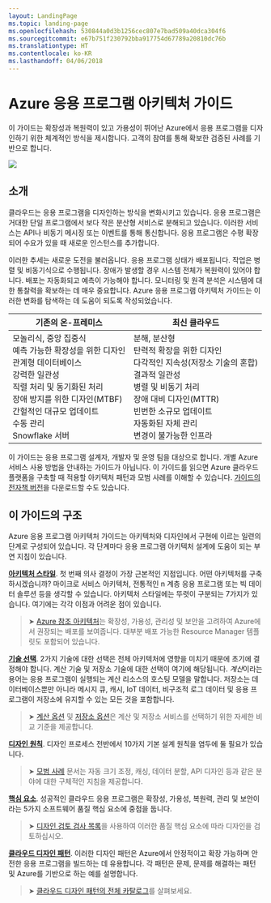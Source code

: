 ```yaml
---
layout: LandingPage
ms.topic: landing-page
ms.openlocfilehash: 530844a0d3b1256cec807e7bad509a40dca304f6
ms.sourcegitcommit: e67b751f230792bba917754d67789a20810dc76b
ms.translationtype: HT
ms.contentlocale: ko-KR
ms.lasthandoff: 04/06/2018
---
```

# <a name="azure-application-architecture-guide"></a>Azure 응용 프로그램 아키텍처 가이드

이 가이드는 확장성과 복원력이 있고 가용성이 뛰어난 Azure에서 응용 프로그램을 디자인하기 위한 체계적인 방식을 제시합니다. 고객의 참여를 통해 확보한 검증된 사례를 기반으로 합니다.

<img src="./images/guide-steps.svg" style="max-width:800px;"/>

## <a name="introduction"></a>소개

클라우드는 응용 프로그램을 디자인하는 방식을 변화시키고 있습니다. 응용 프로그램은 거대한 단일 프로그램에서 보다 작은 분산형 서비스로 분해되고 있습니다. 이러한 서비스는 API나 비동기 메시징 또는 이벤트를 통해 통신합니다. 응용 프로그램은 수평 확장되어 수요가 있을 때 새로운 인스턴스를 추가합니다. 

이러한 추세는 새로운 도전을 불러옵니다. 응용 프로그램 상태가 배포됩니다. 작업은 병렬 및 비동기식으로 수행됩니다. 장애가 발생할 경우 시스템 전체가 복원력이 있어야 합니다. 배포는 자동화되고 예측이 가능해야 합니다. 모니터링 및 원격 분석은 시스템에 대한 통찰력을 확보하는 데 매우 중요합니다. Azure 응용 프로그램 아키텍처 가이드는 이러한 변화를 탐색하는 데 도움이 되도록 작성되었습니다. 

<table>
<thead>
    <tr><th>기존의 온-프레미스</th><th>최신 클라우드</th></tr>
</thead>
<tbody>
<tr><td>모놀리식, 중앙 집중식<br/>
예측 가능한 확장성을 위한 디자인<br/>
관계형 데이터베이스<br/>
강력한 일관성<br/>
직렬 처리 및 동기화된 처리<br/>
장애 방지를 위한 디자인(MTBF)<br/>
간헐적인 대규모 업데이트<br/>
수동 관리<br/>
Snowflake 서버</td>
<td>
분해, 분산형<br/>
탄력적 확장을 위한 디자인<br/>
다각적인 지속성(저장소 기술의 혼합)<br/>
결과적 일관성<br/>
병렬 및 비동기 처리<br/>
장애 대비 디자인(MTTR)<br/>
빈번한 소규모 업데이트<br/>
자동화된 자체 관리<br/>
변경이 불가능한 인프라<br/>
</td>
</tbody>
</table>

이 가이드는 응용 프로그램 설계자, 개발자 및 운영 팀을 대상으로 합니다. 개별 Azure 서비스 사용 방법을 안내하는 가이드가 아닙니다. 이 가이드를 읽으면 Azure 클라우드 플랫폼을 구축할 때 적용할 아키텍처 패턴과 모범 사례를 이해할 수 있습니다. [가이드의 전자책 버전][ebook]을 다운로드할 수도 있습니다.

## <a name="how-this-guide-is-structured"></a>이 가이드의 구조

Azure 응용 프로그램 아키텍처 가이드는 아키텍처와 디자인에서 구현에 이르는 일련의 단계로 구성되어 있습니다. 각 단계마다 응용 프로그램 아키텍처 설계에 도움이 되는 부연 지침이 있습니다.

**[아키텍처 스타일][arch-styles]**. 첫 번째 의사 결정이 가장 근본적인 지점입니다. 어떤 아키텍처를 구축하시겠습니까? 마이크로 서비스 아키텍처, 전통적인 n 계층 응용 프로그램 또는 빅 데이터 솔루션 등을 생각할 수 있습니다. 아키텍처 스타일에는 뚜렷이 구분되는 7가지가 있습니다. 여기에는 각각 이점과 어려운 점이 있습니다.

> &#10148; [Azure 참조 아키텍처][ref-archs]는 확장성, 가용성, 관리성 및 보안을 고려하여 Azure에서 권장되는 배포를 보여줍니다. 대부분 배포 가능한 Resource Manager 템플릿도 포함되어 있습니다.

**[기술 선택][technology-choices]**. 2가지 기술에 대한 선택은 전체 아키텍처에 영향을 미치기 때문에 초기에 결정해야 합니다. 계산 기술 및 저장소 기술에 대한 선택이 여기에 해당됩니다. *계산*이라는 용어는 응용 프로그램이 실행되는 계산 리소스의 호스팅 모델을 말합니다. 저장소는 데이터베이스뿐만 아니라 메시지 큐, 캐시, IoT 데이터, 비구조적 로그 데이터 및 응용 프로그램이 저장소에 유지할 수 있는 모든 것을 포함합니다. 

> &#10148; [계산 옵션][compute-options] 및 [저장소 옵션][storage-options]은 계산 및 저장소 서비스를 선택하기 위한 자세한 비교 기준을 제공합니다.

**[디자인 원칙][design-principles]**. 디자인 프로세스 전반에서 10가지 기본 설계 원칙을 염두에 둘 필요가 있습니다. 

> &#10148; [모범 사례][best-practices] 문서는 자동 크기 조정, 캐싱, 데이터 분할, API 디자인 등과 같은 분야에 대한 구체적인 지침을 제공합니다.   

**[핵심 요소][pillars]**. 성공적인 클라우드 응용 프로그램은 확장성, 가용성, 복원력, 관리 및 보안이라는 5가지 소프트웨어 품질 핵심 요소에 중점을 둡니다. 

> &#10148; [디자인 검토 검사 목록][checklists]을 사용하여 이러한 품질 핵심 요소에 따라 디자인을 검토하십시오. 

**[클라우드 디자인 패턴][patterns]**. 이러한 디자인 패턴은 Azure에서 안정적이고 확장 가능하며 안전한 응용 프로그램을 빌드하는 데 유용합니다. 각 패턴은 문제, 문제를 해결하는 패턴 및 Azure를 기반으로 하는 예를 설명합니다.

> &#10148; [클라우드 디자인 패턴의 전체 카탈로그](../patterns/index.md)를 살펴보세요.


[arch-styles]: ./architecture-styles/index.md
[best-practices]: ../best-practices/index.md
[checklists]: ../checklist/index.md
[compute-options]: ./technology-choices/compute-comparison.md
[design-principles]: ./design-principles/index.md
[ebook]: https://azure.microsoft.com/campaigns/cloud-application-architecture-guide/
[patterns]: ../patterns/index.md?toc=/azure/architecture/guide/toc.json
[pillars]: ./pillars.md
[ref-archs]: ../reference-architectures/index.md
[storage-options]: ./technology-choices/data-store-comparison.md
[technology-choices]: ./technology-choices/index.md

